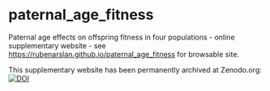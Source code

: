 # paternal_age_fitness
Paternal age effects on offspring fitness in four populations - online supplementary website - see https://rubenarslan.github.io/paternal_age_fitness for browsable site.

This supplementary website has been permanently archived at Zenodo.org: [![DOI](https://zenodo.org/badge/18913/rubenarslan/paternal_age_fitness.svg)](https://zenodo.org/badge/latestdoi/18913/rubenarslan/paternal_age_fitness)